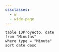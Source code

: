 ```yaml
---
cssclasses:
  - w
  - wide-page
---
```




```dataview
table IDProyecto, date
from "Minutas"
where type = "Minuta"
sort date desc
```